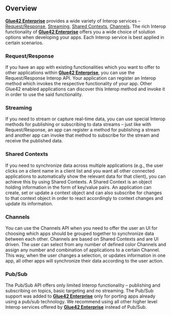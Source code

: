 ## Overview

[**Glue42 Enterprise**](https://glue42.com/enterprise/) provides a wide variety of Interop services – [Request/Response](../interop/overview/index.html), [Streaming](../interop/javascript/index.html#streaming), [Shared Contexts](../shared-contexts/overview/index.html), [Channels](../channels/overview/index.html). The rich Interop functionality of [**Glue42 Enterprise**](https://glue42.com/enterprise/) offers you a wide choice of solution options when developing your apps. Each Interop service is best applied in certain scenarios.

### Request/Response

If you have an app with existing functionalities which you want to offer to other applications within [**Glue42 Enterprise**](https://glue42.com/enterprise/), you can use the Request/Response Interop API. Your application can register an Interop method which invokes the respective functionality of your app. Other Glue42 enabled applications can discover this Interop method and invoke it in order to use the said functionality.

### Streaming

If you need to stream or capture real-time data, you can use special Interop methods for publishing or subscribing to data streams – just like with Request/Response, an app can register a method for publishing a stream and another app can invoke that method to subscribe for the stream and receive the published data.

### Shared Contexts

If you need to synchronize data across multiple applications (e.g., the user clicks on a client name in a client list and you want all other connected applications to automatically show the relevant data for that client), you can achieve this by using Shared Contexts. A Shared Context is an object holding information in the form of key/value pairs. An application can create, set or update a context object and can also subscribe for changes to that context object in order to react accordingly to context changes and update its information.

### Channels

You can use the Channels API when you need to offer the user an UI for choosing which apps should be grouped together to synchronize data between each other. Channels are based on Shared Contexts and are UI driven. The user can select from any number of defined color Channels and assign any number and combination of applications to a certain Channel. This way, when the user changes a selection, or updates information in one app, all other apps will synchronize their data according to the user action.

### Pub/Sub

The Pub/Sub API offers only limited Interop functionality – publishing and subscribing on topics, basic targeting and no streaming. The Pub/Sub support was added to [**Glue42 Enterprise**](https://glue42.com/enterprise/) only for porting apps already using a pub/sub technology. We recommend using all other higher level Interop services offered by [**Glue42 Enterprise**](https://glue42.com/enterprise/) instead of Pub/Sub. 